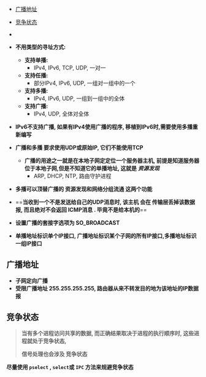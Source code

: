 

- [广播地址](#广播地址)
- [竞争状态](#竞争状态)
- 







- **不用类型的寻址方式:**
  - **支持单播:**
    - IPv4, IPv6, TCP, UDP, 一对一
  - **支持任播:**
    - 部分IPv4, IPv6, UDP, 一组对一组中的一个
  - **支持多播:**
    - IPv4, IPv6,  UDP,  一组到一组中的全体
  - **支持广播:**
    - IPv4, UDP, 全体对全体
- **IPv6不支持广播, 如果有IPv4使用广播的程序, 移植到IPv6时,需要使用多播重新编写**
- **广播和多播 要求使用UDP或原始IP, 它们不能使用TCP**
  - **广播的用途之一就是在本地子网定定位一个服务器主机, 前提是知道服务器位于本地子网,但是不知道它的单播地址, 这就是 *资源发现***
    - ARP,  DHCP,  NTP, 路由守护进程
- **多播可以顶替广播的  资源发现和网络分组流通  这两个功能**
- ==**当收到一个不是发送给自己的UDP消息时, 该主机 会在 传输层丢掉该数据报, 而且绝对不会返回 ICMP消息 . 毕竟不是给本机的**==
- **设置广播的套接字选项为  SO_BROADCAST**
- **单播地址标识单个IP接口, 广播地址标识某个子网的所有IP接口,多播地址标识一组IP接口**



## 广播地址

- **子网定向广播**
- **受限广播地址 255.255.255.255, 路由器从来不转发目的地为该地址的IP数据报**



## 竞争状态

> **当有多个进程访问共享的数据, 而正确结果取决于进程的执行顺序时, 这些进程就处于竞争状态,**
>
> **信号处理也会涉及 竞争状态**

**尽量使用 `pselect` , `select`或 `IPC` 方法来规避竞争状态** 







